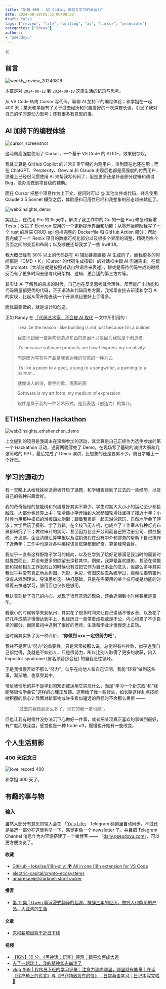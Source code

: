 ```yaml
---
title: "周报 #69 - AI Coding 体验与学习的源动力"
date: 2024-08-19T05:30:00+08:00
draft: false
tags: ["review", "life", "writing", "ai", "cursor", "principle"]
categories: ["Ideas"]
authors:
- "pseudoyu"
---
```


{{<audio src="audios/photograph.mp3" caption="《Photograph - Ed Sheeran》" >}}

## 前言

![weekly_review_20240819](https://image.pseudoyu.com/images/weekly_review_20240819.png)

本篇是对 `2024-08-12` 到 `2024-08-18` 这周生活的记录与思考。

从 VS Code 转向 Cursor 写代码，聊聊 AI 加持下的编程体验；和学姐在一起 400 天；某天和学姐有了关于过去经历和兴趣爱好的一次深夜长谈，引发了我对自己的学习源动力思考；还有很多有意思的事。

## AI 加持下的编程体验

![cursor_screenshot](https://image.pseudoyu.com/images/cursor_screenshot.jpg)

这两周高强度使用了 Cursor，一个基于 VS Code 的 AI IDE，效果很惊叹。

我其实算是 GitHub Copilot 的非常非常早期的内测用户，直到现在也还在用；而在 ChatGPT、Perplexity、Devv.ai 和 Claude 出现后也都是高强度的付费用户，思维上已经很习惯使用 AI 来帮我写代码了，但是更多还是补全部分逻辑和调试 Bug，没办法做到项目级的辅助。

而在 Cursor 把整个项目作为上下文、提问时可以 @ 其他文件或代码、并且使用 Claude 3.5 Sonnet 模型之后，体验感和可用性已经和我想象的形态越来越近了。

![web3insights_demo](https://image.pseudoyu.com/images/web3insights_demo.png)

实践上，在试用 Pro 的 15 天中，解决了我工作中的 Go 的一些 Bug 修复和新增 Tests；改进了 Electron 应用的一个更新提示界面和功能；从零开始帮助我写了一个 rust 的后端 CRUD api 包括完整的 Dockerfile 和 GitHub Action 部分；帮助我完成了一个 Remix 项目的数据可视化部分以及很多个界面的调整，精确到各个页面之间的交互和布局；以及顺便还帮我学了一些 SwiftUI。

我大概已经有 50% 以上的代码是在 AI 辅助甚至直接 AI 生成的了，而我更多的时间都是「CMD + K」（Cursor 的代码生成按钮）的对话框中跟 AI 沟通需求，在梳理 prompts（大部分就是按照对话自然语言来表述），聊或是等待代码生成的时候反而有了更多时间去思考代码架构、逻辑、更合适的第三方库等。

其实让 AI 了解我的需求的时候，自己也在反复思考其合理性，反而能产出功能和代码质量都更优的代码，至于语法和代码风格方面，我常常直接去研读和学习 AI 的实现，比起从零开始去读一个开源项目要好上手得多。

而我需要做的，就是设计和创造。

正如 Randy 在 [「代码艺术家」不会被 AI 取代](https://lutaonan.com/blog/code-artists/) 一文中所引用的：

> I realize the reason I like building is not just because I’m a builder.
>
> 我意识到我一直喜欢创造点东西的原因不只是因为我就是个创造者.
>
> It’s because software products are how I express my creativity.
>
> 而是因为写软件产品是我表达我的创意的一种方式
>
> It’s like a poem to a poet, a song to a songwriter, a painting to a painter…
>
> 就像诗人的诗，歌手的歌，画家的画
>
> Software is my art form, my medium of expression.
>
> 软件是属于我的一种艺术形式，是我表达（创造力）的媒介。

## ETHShenzhen Hackathon

![web3insights_ethshenzhen_demo](https://image.pseudoyu.com/images/web3insights_ethshenzhen_demo.jpg)

上文提到的项目是我周末在深圳参加的活动，其实算是自己正经作为选手参加的第一个 Hackathon 活动，通宵两晚写完了 Demo，在现场写了基础的演讲大纲和几张简略的 PPT，最后完成了 Demo 演讲，比想象的还是要累不少，周日才睡上一个好觉。

## 学习的源动力

有一天晚上从给我妹妹选滑板开启了话题，和学姐夜谈到了过去的一些经历，以及自己的各种兴趣爱好。

我的奇奇怪怪的技能树和兴趣爱好其实不算少。学生时期大大小小的运动至少都接触过，大部分也还算上手；轮滑自小学开始到大家参加轮滑社坚持了接近十年；小时候也用那种扭扭的滑板四处刷街；跟着我表哥一起去游泳馆玩，自然地学会了游泳；大学后玩了摄影、学了剪辑，在全校飞无人机，也成立了工作室从各种灯光布景都研究了下；做过审计的实习、甚至因为创业开公司而自己把注册公司、财务报税、开发票、企业清缴汇算申报以及注销流程在没有中介和财务的帮助下自己操作了近两年；工作中也是对各种编程语言框架都很好奇，算是经常尝鲜。

我似乎一直有这样野路子学习的倾向，以及在学到了恰好足够满足我当时的需要时就戛然而止，并没有更多的欲望去深耕其中。例如，我算是喜欢摄影，甚至在做摄影和视频相关工作室创业的时候也有过把它作为自己事业的念头，但那么多年其实我似乎并没有真正地从构图、光影、色彩、修图这些去系统学过，视频拍摄剪辑也没有从戏剧理论、导演思维这一块打基础，只是在需要用的某个技巧或是功能的时候再去快速学习，够用但也仅仅是够用。

我认真剖析了自己的内心，发现了很有意思的现象，还会追溯到小时候甚至是童年。

我很小的时候转学来到杭州，其实花了很多时间来让自己讲话不带乡音、以及花了好几年成绩才慢慢达到中上，也经历过一些带着歧视或是不公，内心积累了不少自卑的部分。而随着初中遇到了很好的老师，生活和学业才慢慢走上正轨。

这时候其实多了另一种评价，**“你做到 xxx 一定很努力吧”**。

我并不是否认“努力”的重要性，只是常常被那么说，总觉得有些挫败，似乎连我自己都觉得，我就是不如别人，只是很努力，所以比别人取得了更多的收获，陷入 Impostor syndrome (冒名顶替综合征) 的自我恶性循环。

于是我慢慢开始不那么“努力”，似乎在向他人和自己证明，我能“轻易”做到这些事，渐渐地，也享受其中。

带给我快乐的并不是学到的知识或运用它实现什么，而是“学习一个新东西”和“我能够很快学会它”这样的心理正反馈。这带给了我一些好处，如长期这样乱点技能树积攒的信心让我面对新事物或许多看似遥远的目标时不会那么畏惧 ——

> “过去的我做到那么多了，现在的我一定也能”。

但也让我有时候并没办法沉下心做好一件事，或者把某项真正喜欢的事做到最好，有广度而缺深度，感觉也是一种 trade off，慢慢也开始有一些改变。

## 个人生活剪影

### 400 天纪念日

![love_record_400](https://image.pseudoyu.com/images/love_record_400.jpg)

和学姐 400 天了。

## 有趣的事与物

### 输入

虽然大部分有意思的输入会在 「[Yu's Life](https://t.me/pseudoyulife)」 Telegram 频道里自动同步，不过还是挑选一部分在这里列举一下，感觉更像一个 newsletter 了。并且把 Telegram Channel 消息作为内容源搭建了一个微博客 —— 「[daily.pseudoyu.com](https://daily.pseudoyu.com/)」，可以更方便浏览了。

#### 收藏

- [GitHub - lokalise/i18n-ally: 🌍 All in one i18n extension for VS Code](https://github.com/lokalise/i18n-ally)
- [electric-capital/crypto-ecosystems](https://github.com/electric-capital/crypto-ecosystems)
- [omarespejel/starknet-star-tracker](https://github.com/omarespejel/starknet-star-tracker)

#### 播客

- [第 11 集 | Owen 聊沉浸式翻译的起源、裸辞三年的经历、做穷人也能用的产品、大亚湾的生活](https://www.listennotes.com/e/e1a391614f16491fb6999b162524f5dd)

#### 文章

- [原积薪项目将于近日下线](https://darmau.co/zh/article/firewood-will-be-offline)

#### 视频

- [【IGN】10 分，《黑神话：悟空》评测：踏平坎坷成大道](https://www.bilibili.com/video/BV1Ti421a7dv)
- [去了一趟瑞士，我的精神状态崩溃了](https://www.bilibili.com/video/BV1XW42197H8)
- [vlog #69 | 程序员下班的学习记录｜注意力流向哪里，哪里就有能量｜在读《诊疗椅上的谎言》与《巴菲特致股东的信》｜日常英语学习｜日记本写完啦 🎉](https://www.bilibili.com/video/BV1Kf421i7r4)
